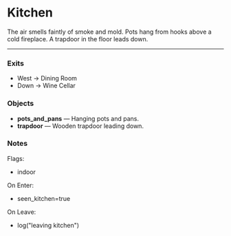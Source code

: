 # Kitchen

The air smells faintly of smoke and mold. Pots hang from hooks above a cold fireplace.
A trapdoor in the floor leads down.

---

### Exits
- West → Dining Room
- Down → Wine Cellar

### Objects
- **pots_and_pans** — Hanging pots and pans.
- **trapdoor** — Wooden trapdoor leading down.

### Notes
Flags:
- indoor

On Enter:
- seen_kitchen=true

On Leave:
- log("leaving kitchen")